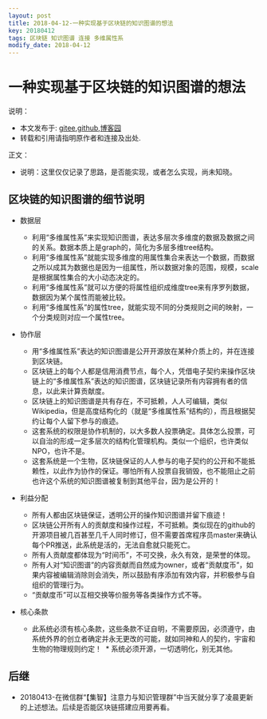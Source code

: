 ```yaml
---
layout: post
title: 2018-04-12-一种实现基于区块链的知识图谱的想法
key: 20180412
tags: 区块链 知识图谱 连接 多维属性系
modify_date: 2018-04-12
---
```




# 一种实现基于区块链的知识图谱的想法

说明：
* 本文发布于: [gitee](http://freelogic.gitee.io/webpost/),[github](https://freelogic.github.io/),[博客园](http://www.cnblogs.com/taichu/)
* 转载和引用请指明原作者和连接及出处.

正文：

* 说明：这里仅仅记录了思路，是否能实现，或者怎么实现，尚未知晓。


## 区块链的知识图谱的细节说明
* 数据层
  * 利用“多维属性系”来实现知识图谱，表达多层次多维度的数据及数据之间的关系。数据本质上是graph的，简化为多层多维tree结构。
  * 利用“多维属性系”就能实现多维度的用属性集合来表达一个数据，而数据之所以成其为数据也是因为一组属性，所以数据对象的范围，规模，scale是根据属性集合的大小动态决定的。
  * 利用“多维属性系”就可以方便的将属性组织成维度tree来有序罗列数据，数据因为某个属性而能被比较。
  * 利用“多维属性系”的属性tree，就能实现不同的分类规则之间的映射，一个分类规则对应一个属性tree。
* 协作层
  * 用“多维属性系”表达的知识图谱是公开开源放在某种介质上的，并在连接到区块链。
  * 区块链上的每个人都是信用消费节点，每个人，凭借电子契约来操作区块链上的“多维属性系”表达的知识图谱，区块链记录所有内容拥有者的信息，以此来计算贡献度。
  * 区块链上的知识图谱是共有存在，不可抵赖，人人可编辑，类似Wikipedia，但是高度结构化的（就是“多维属性系”结构的），而且根据契约让每个人留下参与的痕迹。
  * 这套系统的权限是协作机制的，以大多数人投票确定。具体怎么投票，可以自治的形成一定多层次的结构化管理机构。类似一个组织，也许类似NPO，也许不是。
  * 这套系统是一个生物，区块链保证的人人参与的电子契约的公开和不能抵赖性，以此作为协作的保证。哪怕所有人投票自我销毁，也不能阻止之前也许这个系统的知识图谱被复制到其他平台，因为是公开的！
* 利益分配
  * 所有人都由区块链保证，透明公开的操作知识图谱并留下痕迹！
  * 区块链公开所有人的贡献度和操作过程，不可抵赖。类似现在的github的开源项目被几百甚至几千人同时修订，但不需要首席程序员master来确认每个PR推送，此系统是活的，无法自愈就只能死亡。
  * 所有人贡献度都体现为“时间币”，不可交换，永久有效，是荣誉的体现。
  * 所有人对“知识图谱”的内容贡献而自然成为owner，或者“贡献度币”，如果内容被编辑消除则会消失，所以鼓励有序添加有效内容，并积极参与自组织的管理行为。
  * “贡献度币”可以互相交换等价服务等各类操作方式不等。

* 核心条款
  * 此系统必须有核心条款，这些条款不证自明，不需要原因，必须遵守，由系统外界的创立者确定并永无更改的可能，就如同神和人的契约，宇宙和生物的物理规则约定！
  * 系统必须开源，一切透明化，别无其他。

## 后继
* 20180413-在微信群“【集智】注意力与知识管理群”中当天就分享了凌晨更新的上述想法。后续是否能区块链搭建应用要再看。